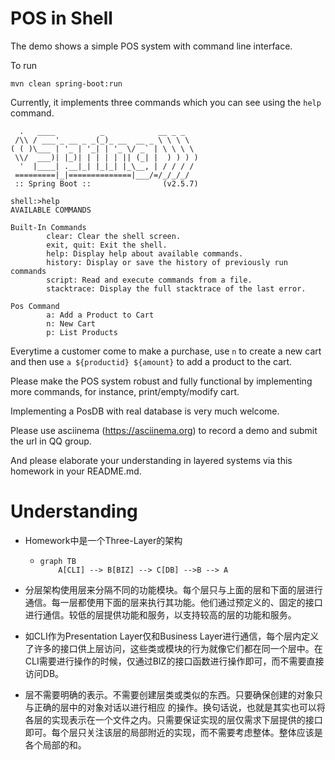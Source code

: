 # POS in Shell

The demo shows a simple POS system with command line interface. 

To run

```shell
mvn clean spring-boot:run
```

Currently, it implements three commands which you can see using the `help` command.

```shell
  .   ____          _            __ _ _
 /\\ / ___'_ __ _ _(_)_ __  __ _ \ \ \ \
( ( )\___ | '_ | '_| | '_ \/ _` | \ \ \ \
 \\/  ___)| |_)| | | | | || (_| |  ) ) ) )
  '  |____| .__|_| |_|_| |_\__, | / / / /
 =========|_|==============|___/=/_/_/_/
 :: Spring Boot ::                (v2.5.7)
 
shell:>help
AVAILABLE COMMANDS

Built-In Commands
        clear: Clear the shell screen.
        exit, quit: Exit the shell.
        help: Display help about available commands.
        history: Display or save the history of previously run commands
        script: Read and execute commands from a file.
        stacktrace: Display the full stacktrace of the last error.

Pos Command
        a: Add a Product to Cart
        n: New Cart
        p: List Products
```

Everytime a customer come to make a purchase, use `n` to create a new cart and then use `a ${productid} ${amount}` to add a product to the cart.

Please make the POS system robust and fully functional by implementing more commands, for instance, print/empty/modify cart.

Implementing a PosDB with real database is very much welcome. 

Please use asciinema (https://asciinema.org) to record a demo and submit the url in QQ group. 

And please elaborate your understanding in layered systems via this homework in your README.md.



# Understanding

- Homework中是一个Three-Layer的架构

  - ```mermaid
    graph TB
    	A[CLI] --> B[BIZ] --> C[DB] -->B --> A
    ```

- 分层架构使用层来分隔不同的功能模块。每个层只与上面的层和下面的层进行通信。每一层都使用下面的层来执行其功能。他们通过预定义的、固定的接口进行通信。较低的层提供功能和服务，以支持较高的层的功能和服务。

- 如CLI作为Presentation Layer仅和Business Layer进行通信，每个层内定义了许多的接口供上层访问，这些类或模块的行为就像它们都在同一个层中。在CLI需要进行操作的时候，仅通过BIZ的接口函数进行操作即可，而不需要直接访问DB。

- 层不需要明确的表示。不需要创建层类或类似的东西。只要确保创建的对象只与正确的层中的对象对话以进行相应 的操作。换句话说，也就是其实也可以将各层的实现表示在一个文件之内。只需要保证实现的层仅需求下层提供的接口即可。每个层只关注该层的局部附近的实现，而不需要考虑整体。整体应该是各个局部的和。

